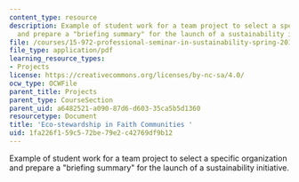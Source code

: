 ```yaml
---
content_type: resource
description: Example of student work for a team project to select a specific organization
  and prepare a "briefing summary" for the launch of a sustainability initiative.
file: /courses/15-972-professional-seminar-in-sustainability-spring-2010/1fa226f159c572be79e2c42769df9b12_MIT15_972S10_pres06.pdf
file_type: application/pdf
learning_resource_types:
- Projects
license: https://creativecommons.org/licenses/by-nc-sa/4.0/
ocw_type: OCWFile
parent_title: Projects
parent_type: CourseSection
parent_uid: a6482521-a090-87d6-d603-35ca5b5d1360
resourcetype: Document
title: 'Eco-stewardship in Faith Communities '
uid: 1fa226f1-59c5-72be-79e2-c42769df9b12
---
```

Example of student work for a team project to select a specific organization and prepare a "briefing summary" for the launch of a sustainability initiative.